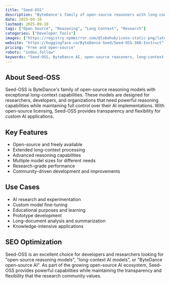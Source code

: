 ```yaml
---
title: "Seed-OSS"
description: "ByteDance's family of open-source reasoners with long-context capabilities designed for advanced AI applications."
date: 2025-09-10
lastmod: 2025-09-10
tags: ["Open Source", "Reasoning", "Long Context", "Research"]
categories: ["Developer Tools"]
images: ["https://registry.npmmirror.com/@lobehub/icons-static-png/latest/files/light/bytedance.png"]
website: "https://huggingface.co/ByteDance-Seed/Seed-OSS-36B-Instruct"
pricing: "Free and open-source"
robots: "index,follow"
keywords: "Seed-OSS, ByteDance AI, open-source reasoners, long-context AI, AI research tools"
---
```


## About Seed-OSS

Seed-OSS is ByteDance's family of open-source reasoning models with exceptional long-context capabilities. These models are designed for researchers, developers, and organizations that need powerful reasoning capabilities while maintaining full control over their AI implementations. With open-source licensing, Seed-OSS provides transparency and flexibility for custom AI applications.

## Key Features

- Open-source and freely available
- Extended long-context processing
- Advanced reasoning capabilities
- Multiple model sizes for different needs
- Research-grade performance
- Community-driven development and improvements

## Use Cases

- AI research and experimentation
- Custom model fine-tuning
- Educational purposes and learning
- Prototype development
- Long-document analysis and summarization
- Knowledge-intensive applications

## SEO Optimization

Seed-OSS is an excellent choice for developers and researchers looking for "open-source reasoning models", "long-context AI models", or "ByteDance open-source AI". As part of the growing open-source AI ecosystem, Seed-OSS provides powerful capabilities while maintaining the transparency and flexibility that the research community values.